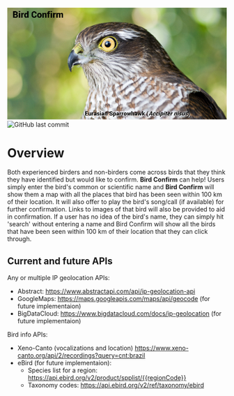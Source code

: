 ![Bird Confirm Banner](https://github.com/John-OK/bird_app/blob/master/European%20Sparrowhawk.jpg)
![GitHub last commit](https://img.shields.io/github/last-commit/John-OK/bird_app?style=plastic)
# Overview

Both experienced birders and non-birders come across birds that they think they have identified but would like to confirm. **Bird Confirm** can help! Users simply enter the bird's common or scientific name and **Bird Confirm** will show them a map with all the places that bird has been seen within 100 km of their location. It will also offer to play the bird's song/call (if available) for further confirmation. Links to images of that bird will also be provided to aid in confirmation. If a user has no idea of the bird's name, they can simply hit 'search' without entering a name and Bird Confirm will show all the birds that have been seen within 100 km of their location that they can click through.

## Current and future APIs

Any or multiple IP geolocation APIs:
* Abstract: https://www.abstractapi.com/api/ip-geolocation-api
* GoogleMaps: https://maps.googleapis.com/maps/api/geocode (for future implementaion)
* BigDataCloud: https://www.bigdatacloud.com/docs/ip-geolocation (for future implementaion)

Bird info APIs:
* Xeno-Canto (vocalizations and location) https://www.xeno-canto.org/api/2/recordings?query=cnt:brazil
* eBird (for future implementaion):
    * Species list for a region: https://api.ebird.org/v2/product/spplist/{{regionCode}}
    * Taxonomy codes: https://api.ebird.org/v2/ref/taxonomy/ebird
